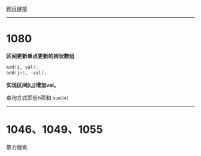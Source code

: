 [题目链接](http://www.lightoj.com/volume_showproblem.php?problem=1080)

***
# 1080

**区间更新单点更新的树状数组**


```C++
add(i, val);
add(j+1, -val);
```
**实现区间[i,j]增加val。**

查询方式即前n项和 `sum(n)`
***
# 1046、1049、1055
暴力搜索
